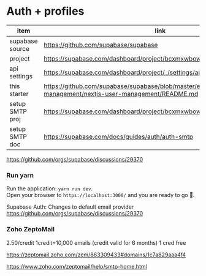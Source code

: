 # Auth + profiles

 item           | link
----------------| --------
supabase source |  https://github.com/supabase/supabase
project         | https://supabase.com/dashboard/project/bcxmxwbowkwaajudjerb  
api settings    | https://supabase.com/dashboard/project/_/settings/api
this starter    | https://github.com/supabase/supabase/blob/master/examples/user-management/nextjs-user-management/README.md
setup SMTP proj | https://supabase.com/dashboard/project/bcxmxwbowkwaajudjerb/settings/auth
setup SMTP doc  | https://supabase.com/docs/guides/auth/auth-smtp
https://github.com/orgs/supabase/discussions/29370

### Run yarn  
Run the application: `yarn run dev`.  
Open your browser to `https://localhost:3000/` and you are ready to go 🚀.

Supabase Auth: Changes to default email provider  
https://github.com/orgs/supabase/discussions/29370

### Zoho ZeptoMail 
2.50/credit 1credit=10,000 emails (credit valid for 6 months)
1 cred free

https://zeptomail.zoho.com/zem/863309433#domains/1c7a829aaa4f4

https://www.zoho.com/zeptomail/help/smtp-home.html



